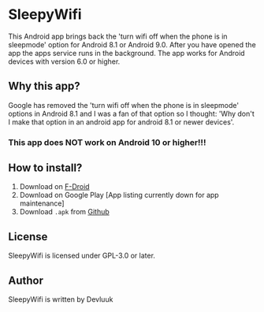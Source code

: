# SleepyWifi
This Android app brings back the 'turn wifi off when the phone is in sleepmode' option for Android 8.1 or Android 9.0.
After you have opened the app the apps service runs in the background. The app works for Android devices with version 6.0 or higher.

## Why this app?
Google has removed the 'turn wifi off when the phone is in sleepmode' options in Android 8.1 and I was a fan of that option so I thought: 'Why don't I make that option in an android app for android 8.1 or newer devices'.

### This app does NOT work on Android 10 or higher!!!

## How to install?
 1. Download on [F-Droid](https://f-droid.org/packages/nl.devluuk.sleepywifi/)
 2. Download on Google Play [App listing currently down for app maintenance]
 2. Download `.apk` from [Github](https://github.com/DevLuuk/SleepyWifi/releases)

## License
SleepyWifi is licensed under GPL-3.0 or later.

## Author
SleepyWifi is written by Devluuk

